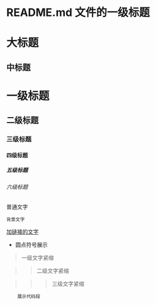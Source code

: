 # README.md 文件的一级标题



大标题
=======================

中标题
-----------------------

# 一级标题

## 二级标题

### 三级标题

#### 四级标题

##### 五级标题

###### 六级标题



普通文字


`背景文字`

[加链接的文字](http://helloword.com)


* 圆点符号展示

> 一级文字紧缩

>> 二级文字紧缩

>>> 三级文字紧缩

```代码段
	展示代码段
````